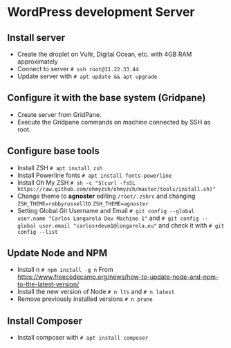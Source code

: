 # WordPress development Server

## Install server

* Create the droplet on Vultr, Digital Ocean, etc. with 4GB RAM approximately
* Connect to server `# ssh root@11.22.33.44`
* Update server with `# apt update && apt upgrade`

## Configure it with the base system (Gridpane)

* Create server from GridPane.
* Execute the Gridpane commands on machine connected by SSH as root.

## Configure base tools
* Install ZSH `# apt install zsh`
* Install Powerline fonts `# apt install fonts-powerline`
* Install Oh My ZSH `# sh -c "$(curl -fsSL https://raw.github.com/ohmyzsh/ohmyzsh/master/tools/install.sh)"` 
* Change theme to **agnoster** editing `/root/.zshrc` and changing `ZSH_THEME=robbyrussell`to `ZSH_THEME=agnoster`
* Setting Global Git Username and Email `# git config --global user.name "Carlos Longarela Dev Machine 1"` and `# git config --global user.email "carlos+devm1@longarela.eu"` and check it with `# git config --list`

## Update Node and NPM
* Install n `# npm install -g n` From https://www.freecodecamp.org/news/how-to-update-node-and-npm-to-the-latest-version/
* Install the new version of Node `# n lts` and `# n latest`
* Remove previously installed versions `# n prune`

## Install Composer
* Install composer with `# apt install composer`